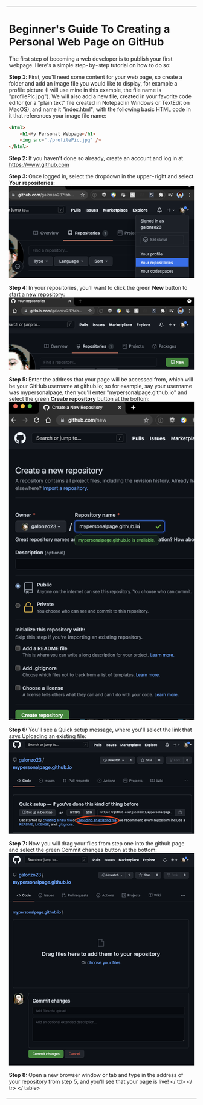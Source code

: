 <Table> <tr> <td>
<h1>Beginner's Guide To Creating a Personal Web Page on GitHub</h1>

The first step of becoming a web developer is to publish your first webpage. Here's a simple step-by-step tutorial on how to do so:

<b>Step 1:</b> First, you'll need some content for your web page, so create a folder and add an image file you would like to display, for example a profile picture (I will use mine in this example, the file name is "profilePic.jpg"). We will also add a new file, created in your favorite code editor (or a "plain text" file created in Notepad in Windows or TextEdit on MacOS), and name it "index.html", with the following basic HTML code in it that references your image file name:
```html
<html>
    <h1>My Personal Webpage</h1>
    <img src="./profilePic.jpg" />
</html>
```
<b>Step 2:</b> If you haven't done so already, create an account and log in at https://www.github.com

<b>Step 3:</b> Once logged in, select the dropdown in the upper-right and select <b>Your repositories</b>:
![](screens/screen01.png)

<b>Step 4:</b> In your repositories, you'll want to click the green <b>New</b> button to start a new repository:
![](screens/screen02.png)

<b>Step 5:</b> Enter the address that your page will be accessed from, which will be your GitHub username at github.io; so for example, say your username was mypersonalpage, then you'll enter "mypersonalpage.github.io" and select the green <b>Create repository</b> button at the bottom:
![](screens/screen03.png)

<b>Step 6:</b> You'll see a Quick setup message, where you'll select the link that says Uploading an existing file:
![](screens/screen04.png)

<b>Step 7:</b> Now you will drag your files from step one into the github page and select the green Commit changes button at the bottom:
![](screens/screen05.png)

<b>Step 8:</b> Open a new browser window or tab and type in the address of your repository from step 5, and you'll see that your page is live!
</ td> </ tr> </ table>
